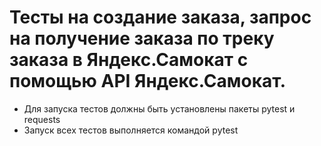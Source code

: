 # Тесты на создание заказа, запрос на получение заказа по треку заказа в Яндекс.Самокат с помощью API Яндекс.Самокат.

* Для запуска тестов должны быть установлены пакеты pytest и requests
* Запуск всех тестов выполняется командой pytest